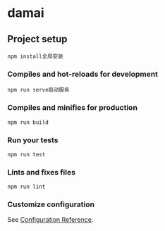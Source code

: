 # damai

## Project setup
```
npm install全局安装
```

### Compiles and hot-reloads for development
```
npm run serve启动服务
```

### Compiles and minifies for production
```
npm run build
```

### Run your tests
```
npm run test
```

### Lints and fixes files
```
npm run lint
```

### Customize configuration
See [Configuration Reference](https://cli.vuejs.org/config/).
